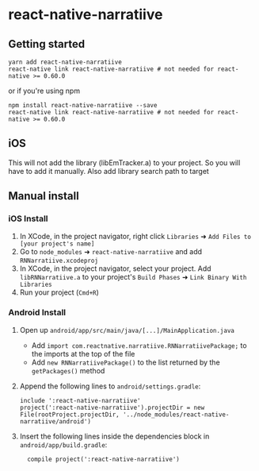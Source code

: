 # react-native-narratiive

## Getting started

```
yarn add react-native-narratiive
react-native link react-native-narratiive # not needed for react-native >= 0.60.0
```

or if you're using npm

```
npm install react-native-narratiive --save
react-native link react-native-narratiive # not needed for react-native >= 0.60.0
```

## iOS

This will not add the library (libEmTracker.a) to your project. So you will have to add it manually. Also add library search path to target

## Manual install

### iOS Install

1. In XCode, in the project navigator, right click `Libraries` ➜ `Add Files to [your project's name]`
2. Go to `node_modules` ➜ `react-native-narratiive` and add `RNNarratiive.xcodeproj`
3. In XCode, in the project navigator, select your project. Add `libRNNarratiive.a` to your project's `Build Phases` ➜ `Link Binary With Libraries`
4. Run your project (`Cmd+R`)

### Android Install

1. Open up `android/app/src/main/java/[...]/MainApplication.java`

   - Add `import com.reactnative.narratiive.RNNarratiivePackage;` to the imports at the top of the file
   - Add `new RNNarratiivePackage()` to the list returned by the `getPackages()` method

2. Append the following lines to `android/settings.gradle`:

   ```
   include ':react-native-narratiive'
   project(':react-native-narratiive').projectDir = new File(rootProject.projectDir, '../node_modules/react-native-narratiive/android')
   ```

3. Insert the following lines inside the dependencies block in `android/app/build.gradle`:
   ```
     compile project(':react-native-narratiive')
   ```
